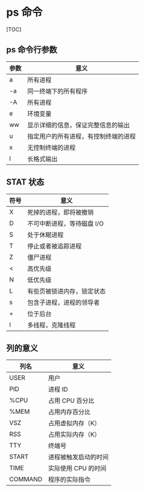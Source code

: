 # ps 命令

[TOC]

## ps 命令行参数

| 参数 | 意义                                 |
| ---- | ------------------------------------ |
| a    | 所有进程                             |
| -a   | 同一终端下的所有程序                 |
| -A   | 所有进程                             |
| e    | 环境变量                             |
| ww   | 显示详细的信息，保证完整信息的输出   |
| u    | 指定用户的所有进程，有控制终端的进程 |
| x    | 无控制终端的进程                     |
| l    | 长格式输出                           |

## STAT 状态

| 符号 | 意义                       |
| ---- | -------------------------- |
| X    | 死掉的进程，即将被撤销     |
| D    | 不可中断进程，等待磁盘 I/O |
| S    | 处于休眠进程               |
| T    | 停止或者被追踪进程         |
| Z    | 僵尸进程                   |
| <    | 高优先级                   |
| N    | 低优先级                   |
| L    | 有些页被锁进内存，锁定状态 |
| s    | 包含子进程，进程的领导者   |
| +    | 位于后台                   |
| l    | 多线程，克隆线程           |

## 列的意义

| 列名    | 意义                 |
| ------- | -------------------- |
| USER    | 用户                 |
| PID     | 进程 ID              |
| %CPU    | 占用 CPU 百分比      |
| %MEM    | 占用内存百分比       |
| VSZ     | 占用虚拟内存（K）    |
| RSS     | 占用实际内存（K）    |
| TTY     | 终端号               |
| START   | 进程被触发启动的时间 |
| TIME    | 实际使用 CPU 的时间  |
| COMMAND | 程序的实际指令       |